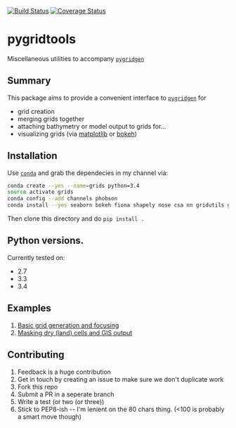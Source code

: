 [![Build Status](https://travis-ci.org/phobson/pygridtools.svg?branch=master)](https://travis-ci.org/phobson/pygridtools)
[![Coverage Status](https://coveralls.io/repos/phobson/pygridtools/badge.svg)](https://coveralls.io/r/phobson/pygridtools)

# pygridtools
Miscellaneous utilities to accompany [`pygridgen`](https://github.com/hetland/pygridgen)

## Summary
This package aims to provide a convenient interface to
[`pygridgen`](https://github.com/hetland/pygridgen) for
  + grid creation
  + merging grids together
  + attaching bathymetry or model output to grids for...
  + visualizing grids (via [matplotlib](www.matplotlib.org) or 
    [bokeh](http://bokeh.pydata.org/en/latest/))
  
## Installation
Use [`conda`](http://conda.pydata.org/) and grab the dependecies
in my channel via:

```bash
conda create --yes --name=grids python=3.4
source activate grids
conda config --add channels phobson
conda install --yes seaborn bokeh fiona shapely nose csa nn gridutils gridgen pygridgen
```

Then clone this directory and do `pip install .`

## Python versions.
Currently tested on:
  - 2.7
  - 3.3
  - 3.4
  
## Examples
  1. [Basic grid generation and focusing](http://nbviewer.ipython.org/github/phobson/pygridtools/blob/master/examples/1%20-%20Gridgen%20Basics.ipynb)
  2. [Masking dry (land) cells and GIS output](http://nbviewer.ipython.org/github/phobson/pygridtools/blob/master/examples/2%20-%20Shapefiles%20and%20masking%20cells.ipynb)


## Contributing
  1. Feedback is a huge contribution
  2. Get in touch by creating an issue to make sure we 
     don't duplicate work
  3. Fork this repo
  4. Submit a PR in a seperate branch
  5. Write a test (or two (or three))
  6. Stick to PEP8-ish -- I'm lenient on the 80 chars thing.
     (<100 is probably a smart move though)
  
